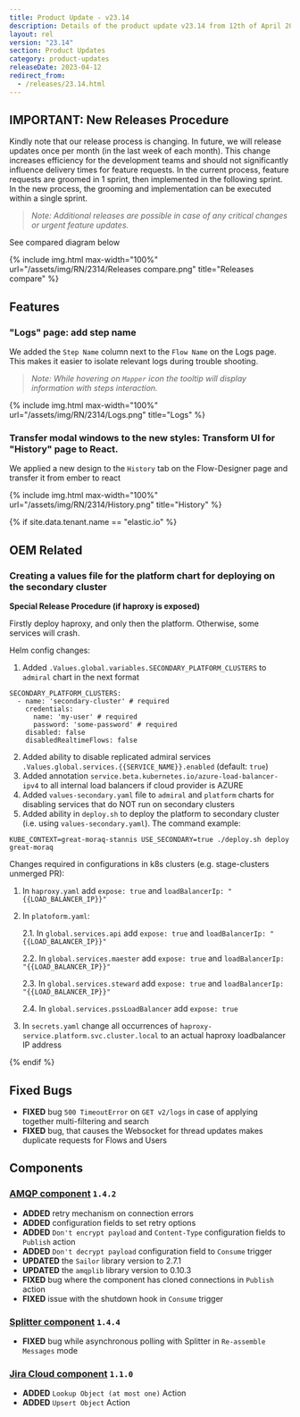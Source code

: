 ```yaml
---
title: Product Update - v23.14
description: Details of the product update v23.14 from 12th of April 2023.
layout: rel
version: "23.14"
section: Product Updates
category: product-updates
releaseDate: 2023-04-12
redirect_from:
  - /releases/23.14.html
---
```


## IMPORTANT: New Releases Procedure
Kindly note that our release process is changing. In future, we will release updates once per month (in the last week of each month).
This change increases efficiency for the development teams and should not significantly influence delivery times for feature requests. In the current process, feature requests are groomed in 1 sprint, then implemented in the following sprint. In the new process, the grooming and implementation can be  executed within a single sprint.

>_Note: Additional releases are possible in case of any critical changes or urgent feature updates._

See compared diagram below

{% include img.html max-width="100%" url="/assets/img/RN/2314/Releases compare.png" title="Releases compare" %}

## Features

### "Logs" page: add step name

We added the `Step Name` column next to the `Flow Name` on the Logs page. This makes it easier to isolate relevant logs during trouble shooting.

> _Note: While hovering on `Mapper` icon the tooltip will display information with steps interaction._

{% include img.html max-width="100%" url="/assets/img/RN/2314/Logs.png" title="Logs" %}

### Transfer modal windows to the new styles: Transform UI for "History" page to React.

We applied a new design to the `History` tab on the Flow-Designer page and transfer it from ember to react

{% include img.html max-width="100%" url="/assets/img/RN/2314/History.png" title="History" %}

{% if site.data.tenant.name == "elastic.io" %}

## OEM Related

### Creating a values file for the platform chart for deploying on the secondary cluster
**Special Release Procedure (if haproxy is exposed)**

Firstly deploy haproxy, and only then the platform. Otherwise, some services will crash.

Helm config changes:

1. Added `.Values.global.variables.SECONDARY_PLATFORM_CLUSTERS` to `admiral` chart in the next format
```
SECONDARY_PLATFORM_CLUSTERS:
  - name: 'secondary-cluster' # required
    credentials:
      name: 'my-user' # required
      password: 'some-password' # required
    disabled: false
    disabledRealtimeFlows: false
```

2. Added ability to disable replicated admiral services `.Values.global.services.{{SERVICE_NAME}}.enabled` (default: `true`)
3. Added annotation `service.beta.kubernetes.io/azure-load-balancer-ipv4` to all internal load balancers if cloud provider is AZURE
4. Added `values-secondary.yaml` file to `admiral` and `platform` charts for disabling services that do NOT run on secondary clusters
5. Added ability in `deploy.sh` to deploy the platform to secondary cluster (i.e. using `values-secondary.yaml`). The command example:

```
KUBE_CONTEXT=great-moraq-stannis USE_SECONDARY=true ./deploy.sh deploy great-moraq
```

Changes required in configurations in k8s clusters (e.g. stage-clusters unmerged PR):

1. In `haproxy.yaml` add `expose: true` and `loadBalancerIp: "{{LOAD_BALANCER_IP}}"`
2. In `platoform.yaml`:

    2.1. In `global.services.api` add `expose: true` and `loadBalancerIp: "{{LOAD_BALANCER_IP}}"`

    2.2. In `global.services.maester` add `expose: true` and `loadBalancerIp: "{{LOAD_BALANCER_IP}}"`

    2.3. In `global.services.steward` add `expose: true` and `loadBalancerIp: "{{LOAD_BALANCER_IP}}"`

    2.4. In `global.services.pssLoadBalancer` add `expose: true`

3. In `secrets.yaml` change all occurrences of `haproxy-service.platform.svc.cluster.local` to an actual haproxy loadbalancer IP address

{% endif %}

## Fixed Bugs

*   **FIXED** bug `500 TimeoutError` on `GET v2/logs` in case of applying together multi-filtering and search
*   **FIXED** bug, that causes the Websocket for thread updates makes duplicate requests for Flows and Users

## Components

### [AMQP component](/components/amqp/) `1.4.2`

*   **ADDED** retry mechanism on connection errors
*   **ADDED** configuration fields to set retry options
*   **ADDED** `Don't encrypt payload` and `Content-Type` configuration fields to `Publish` action
*   **ADDED** `Don't decrypt payload` configuration field to `Consume` trigger
*   **UPDATED** the `Sailor` library version to 2.7.1
*   **UPDATED** the `amqplib` library version to 0.10.3
*   **FIXED** bug where the component has cloned connections in `Publish` action
*   **FIXED** issue with the shutdown hook in `Consume` trigger

### [Splitter component](/components/splitter/) `1.4.4`

*   **FIXED** bug while asynchronous polling with Splitter in `Re-assemble Messages` mode

### [Jira Cloud component](/components/jira-cloud/) `1.1.0`

*   **ADDED** `Lookup Object (at most one)` Action
*   **ADDED** `Upsert Object` Action
